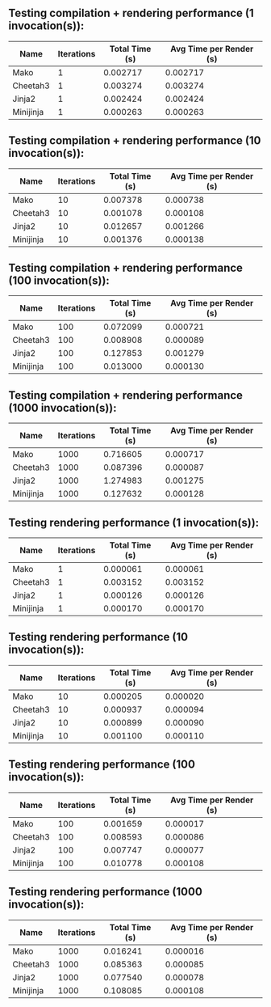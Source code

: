 
Testing compilation + rendering performance (1 invocation(s)):
---

| Name       | Iterations |  Total Time (s) |   Avg Time per Render (s) |
|------------|------------|-----------------|---------------------------|
| Mako       |          1 |        0.002717 |                  0.002717 |
| Cheetah3   |          1 |        0.003274 |                  0.003274 |
| Jinja2     |          1 |        0.002424 |                  0.002424 |
| Minijinja  |          1 |        0.000263 |                  0.000263 |

Testing compilation + rendering performance (10 invocation(s)):
---

| Name       | Iterations |  Total Time (s) |   Avg Time per Render (s) |
|------------|------------|-----------------|---------------------------|
| Mako       |         10 |        0.007378 |                  0.000738 |
| Cheetah3   |         10 |        0.001078 |                  0.000108 |
| Jinja2     |         10 |        0.012657 |                  0.001266 |
| Minijinja  |         10 |        0.001376 |                  0.000138 |

Testing compilation + rendering performance (100 invocation(s)):
---

| Name       | Iterations |  Total Time (s) |   Avg Time per Render (s) |
|------------|------------|-----------------|---------------------------|
| Mako       |        100 |        0.072099 |                  0.000721 |
| Cheetah3   |        100 |        0.008908 |                  0.000089 |
| Jinja2     |        100 |        0.127853 |                  0.001279 |
| Minijinja  |        100 |        0.013000 |                  0.000130 |

Testing compilation + rendering performance (1000 invocation(s)):
---

| Name       | Iterations |  Total Time (s) |   Avg Time per Render (s) |
|------------|------------|-----------------|---------------------------|
| Mako       |       1000 |        0.716605 |                  0.000717 |
| Cheetah3   |       1000 |        0.087396 |                  0.000087 |
| Jinja2     |       1000 |        1.274983 |                  0.001275 |
| Minijinja  |       1000 |        0.127632 |                  0.000128 |

Testing rendering performance (1 invocation(s)):
---

| Name       | Iterations |  Total Time (s) |   Avg Time per Render (s) |
|------------|------------|-----------------|---------------------------|
| Mako       |          1 |        0.000061 |                  0.000061 |
| Cheetah3   |          1 |        0.003152 |                  0.003152 |
| Jinja2     |          1 |        0.000126 |                  0.000126 |
| Minijinja  |          1 |        0.000170 |                  0.000170 |

Testing rendering performance (10 invocation(s)):
---

| Name       | Iterations |  Total Time (s) |   Avg Time per Render (s) |
|------------|------------|-----------------|---------------------------|
| Mako       |         10 |        0.000205 |                  0.000020 |
| Cheetah3   |         10 |        0.000937 |                  0.000094 |
| Jinja2     |         10 |        0.000899 |                  0.000090 |
| Minijinja  |         10 |        0.001100 |                  0.000110 |

Testing rendering performance (100 invocation(s)):
---

| Name       | Iterations |  Total Time (s) |   Avg Time per Render (s) |
|------------|------------|-----------------|---------------------------|
| Mako       |        100 |        0.001659 |                  0.000017 |
| Cheetah3   |        100 |        0.008593 |                  0.000086 |
| Jinja2     |        100 |        0.007747 |                  0.000077 |
| Minijinja  |        100 |        0.010778 |                  0.000108 |

Testing rendering performance (1000 invocation(s)):
---

| Name       | Iterations |  Total Time (s) |   Avg Time per Render (s) |
|------------|------------|-----------------|---------------------------|
| Mako       |       1000 |        0.016241 |                  0.000016 |
| Cheetah3   |       1000 |        0.085363 |                  0.000085 |
| Jinja2     |       1000 |        0.077540 |                  0.000078 |
| Minijinja  |       1000 |        0.108085 |                  0.000108 |
